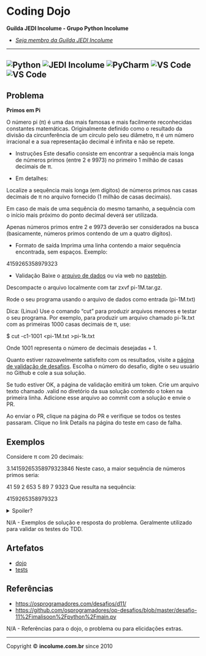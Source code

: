 # Coding Dojo

**Guilda JEDI Incolume - Grupo Python Incolume**

- _[Seja membro da Guilda JEDI Incolume](https://discord.gg/eBNamXVtBW)_

---
![Python](https://img.shields.io/badge/Python-512BD4?style=flat&logo=python&logoColor=yellow)
![JEDI Incolume](https://img.shields.io/badge/incolume-JEDI-blue?style=flat)
![PyCharm](https://img.shields.io/badge/PyCharm-AABBCC?style=flat)
![VS Code](https://img.shields.io/badge/VScode-AABBCC?style=flat&logo=visualstudiocode&logoColor=white)
![VS Code](https://img.shields.io/badge/CodeSpace-AABBCC?style=flat&logo=visualstudiocode&logoColor=white)
---

## Problema

**Primos em Pi**

O número pi (π) é uma das mais famosas e mais facilmente reconhecidas constantes matemáticas. Originalmente definido como o resultado da divisão da circunferência de um círculo pelo seu diâmetro, π é um número irracional e a sua representação decimal é infinita e não se repete.

- Instruções 
Este desafio consiste em encontrar a sequência mais longa de números primos (entre 2 e 9973) no primeiro 1 milhão de casas decimais de π.

- Em detalhes:

Localize a sequência mais longa (em dígitos) de números primos nas casas decimais de π no arquivo fornecido (1 milhão de casas decimais).

Em caso de mais de uma sequência do mesmo tamanho, a sequência com o início mais próximo do ponto decimal deverá ser utilizada.

Apenas números primos entre 2 e 9973 deverão ser considerados na busca (basicamente, números primos contendo de um a quatro dígitos).

- Formato de saída 
Imprima uma linha contendo a maior sequência encontrada, sem espaços. Exemplo:

4159265358979323

- Validação 
Baixe o [arquivo de dados](https://osprogramadores.com/files/d11/pi-1M.tar.gz) ou via web no [pastebin](https://pastebin.com/raw/Ak8TCbJk).

Descompacte o arquivo localmente com tar zxvf pi-1M.tar.gz.

Rode o seu programa usando o arquivo de dados como entrada (pi-1M.txt)

Dica: (Linux) Use o comando “cut” para produzir arquivos menores e testar o seu programa. Por exemplo, para produzir um arquivo chamado pi-1k.txt com as primeiras 1000 casas decimais de π, use:

$ cut -c1-1001 <pi-1M.txt >pi-1k.txt

Onde 1001 representa o número de decimais desejadas + 1.

Quanto estiver razoavelmente satisfeito com os resultados, visite a [página de validação de desafios](https://osprogramadores.com/v). Escolha o número do desafio, digite o seu usuário no Github e cole a sua solução.

Se tudo estiver OK, a página de validação emitirá um token. Crie um arquivo texto chamado .valid no diretório da sua solução contendo o token na primeira linha. Adicione esse arquivo ao commit com a solução e envie o PR.

Ao enviar o PR, clique na página do PR e verifique se todos os testes passaram. Clique no link Details na página do teste em caso de falha.

## Exemplos

Considere π com 20 decimais:

3.14159265358979323846
Neste caso, a maior sequência de números primos seria:

41 59 2 653 5 89 7 9323
Que resulta na sequência:

4159265358979323


<details> 
  <summary>Spoiler?</summary> 
   Considerar em caso de fatoração:

    > modo pythônico
    > sem condicionais 
    > estruturas performáticas
    > redução de complexidade ciclomática 
    > análise assintótica de algoritmos (big O)

</details>

N/A - Exemplos de solução e resposta do problema. Geralmente utilizado para validar os testes do TDD.

## Artefatos

- [dojo](__init__.py)
- [tests](test_20250104.py)



## Referências

- https://osprogramadores.com/desafios/d11/
- https://github.com/osprogramadores/op-desafios/blob/master/desafio-11%2Fimalisoon%2Fpython%2Fmain.py


N/A - Referências para o dojo, o problema ou para elicidações extras.

---

Copyright &copy; **incolume.com.br** since 2010
